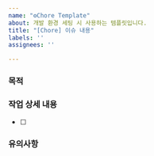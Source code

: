 ```yaml
---
name: "⚙Chore Template"
about: 개발 환경 세팅 시 사용하는 템플릿입니다.
title: "[Chore] 이슈 내용"
labels: ''
assignees: ''

---
```


### 목적


### 작업 상세 내용
- [ ]

### 유의사항
